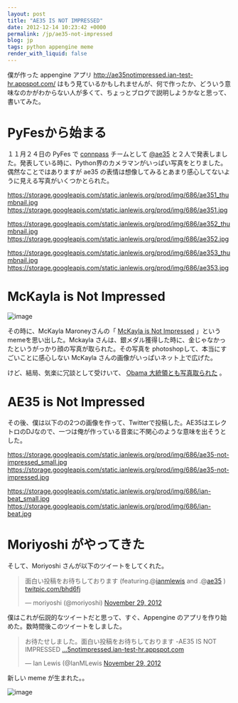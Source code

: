 ```yaml
---
layout: post
title: "AE35 IS NOT IMPRESSED"
date: 2012-12-14 10:23:42 +0000
permalink: /jp/ae35-not-impressed
blog: jp
tags: python appengine meme
render_with_liquid: false
---
```


僕が作った appengine アプリ <http://ae35notimpressed.ian-test-hr.appspot.com/>
はもう見ているかもしれませんが、何で作ったか、どういう意味なのかがわからない人が多くて、ちょっとブログで説明しようかなと思って、書いてみた。

# PyFesから始まる

１１月２４日の PyFes で [connpass](http://connpass.com/) チームとして
[@ae35](http://twitter.com/ae35)
と２人で発表しました。発表している時に、Python界のカメラマンがいっぱい写真をとりました。偶然なことではありますが
ae35 の表情は想像してみるとあまり感心してないように見える写真がいくつかとられた。

<div class="lightbox" data-align="left">

<https://storage.googleapis.com/static.ianlewis.org/prod/img/686/ae351_thumbnail.jpg>
<https://storage.googleapis.com/static.ianlewis.org/prod/img/686/ae351.jpg>

</div>

<div class="lightbox" data-align="left">

<https://storage.googleapis.com/static.ianlewis.org/prod/img/686/ae352_thumbnail.jpg>
<https://storage.googleapis.com/static.ianlewis.org/prod/img/686/ae352.jpg>

</div>

<div class="lightbox" data-align="left">

<https://storage.googleapis.com/static.ianlewis.org/prod/img/686/ae353_thumbnail.jpg>
<https://storage.googleapis.com/static.ianlewis.org/prod/img/686/ae353.jpg>

</div>

# McKayla is Not Impressed

![image](https://storage.googleapis.com/static.ianlewis.org/prod/img/686/mckayla_medium.jpg)

その時に、McKayla Maroneyさんの「 [McKayla is Not
Impressed](http://knowyourmeme.com/memes/mckayla-is-not-impressed)
」というmemeを思い出した。Mckayla
さんは、銀メダル獲得した時に、金じゃなかったというがっかり顔の写真が取られた。その写真を
photoshopして、本当にすごいことに感心しない McKayla さんの画像がいっぱいネット上で広げた。

けど、結局、気楽に冗談として受けいて、 [Obama
大統領とも写真取られた](http://mckaylaisnotimpressed.tumblr.com/image/35914202850)
。

# AE35 is Not Impressed

その後、僕は以下のの2つの画像を作って、Twitterで投稿した。AE35はエレクトロのDJなので、一つは俺が作っている音楽に不関心のような意味を出そうとした。

<div class="lightbox" data-align="left">

<https://storage.googleapis.com/static.ianlewis.org/prod/img/686/ae35-not-impressed_small.jpg>
<https://storage.googleapis.com/static.ianlewis.org/prod/img/686/ae35-not-impressed.jpg>

</div>

<div class="lightbox" data-align="left">

<https://storage.googleapis.com/static.ianlewis.org/prod/img/686/ian-beat_small.jpg>
<https://storage.googleapis.com/static.ianlewis.org/prod/img/686/ian-beat.jpg>

</div>

# Moriyoshi がやってきた

そして、Moriyoshi さんが以下のツイートをしてくれた。

<blockquote class="twitter-tweet tw-align-center"><p>面白い投稿をお待ちしております (featuring.@<a href="https://twitter.com/ianmlewis">ianmlewis</a> and .@<a href="https://twitter.com/ae35">ae35</a> ) <a href="http://t.co/MFHjebf5" title="http://twitpic.com/bhd6fj">twitpic.com/bhd6fj</a></p>&mdash; moriyoshi (@moriyoshi) <a href="https://twitter.com/moriyoshi/status/273990569318035457" data-datetime="2012-11-29T03:23:36+00:00">November 29, 2012</a></blockquote>

僕はこれが伝説的なツイートだと思って、すぐ、Appengine のアプリを作り始めた。数時間後このツイートをしました。

<blockquote class="twitter-tweet tw-align-center"><p>お待たせしました。面白い投稿をお待ちしております -AE35 IS NOT IMPRESSED <a href="http://t.co/JJMQfwzu" title="http://ae35notimpressed.ian-test-hr.appspot.com/">…5notimpressed.ian-test-hr.appspot.com</a></p>&mdash; Ian Lewis (@IanMLewis <a href="https://twitter.com/IanMLewis/status/274081177239945216" data-datetime="2012-11-29T09:23:39+00:00">November 29, 2012</a></blockquote>

新しい meme が生まれた。。

![image](https://storage.googleapis.com/static.ianlewis.org/prod/img/686/meme.png)

<script src="//platform.twitter.com/widgets.js" charset="utf-8"></script>
